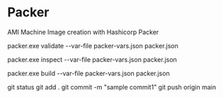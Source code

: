 # Packer
AMI Machine Image creation with Hashicorp Packer


packer.exe validate --var-file packer-vars.json packer.json

packer.exe inspect --var-file packer-vars.json packer.json

packer.exe build --var-file packer-vars.json packer.json

git status
git add .
git commit -m "sample commit1"
git push origin main 

